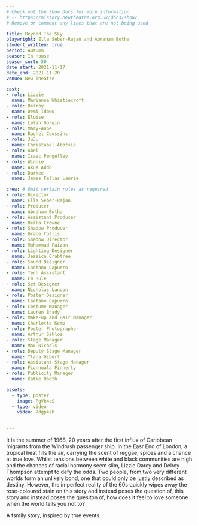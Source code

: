 ```yaml
---
# Check out the Show Docs for more information
# -- https://history.newtheatre.org.uk/docs/show/
# Remove or comment any lines that are not being used

title: Beyond The Sky
playwright: Ella Seber-Rajan and Abraham Botha
student_written: true
period: Autumn
season: In House
season_sort: 50
date_start: 2021-11-17
date_end: 2021-11-20
venue: New Theatre

cast:
- role: Lizzie 
  name: Marianna Whistlecroft
- role: Delroy
  name: Demi Idowu
- role: Eloise
  name: Lelah Gorgin
- role: Mary-Anne
  name: Rachel Coussins
- role: JuJu
  name: Christabel Abotsie
- role: Abel
  name: Isaac Pengelley
- role: Winnie
  name: Akua Addo
- role: Durkee
  name: James Fellas Laurie

crew: # Omit certain roles as required
- role: Director
  name: Ella Seber-Rajan
- role: Producer
  name: Abraham Botha
- role: Assistant Producer
  name: Bella Crowne
- role: Shadow Producer
  name: Grace Collis
- role: Shadow Director
  name: Muhammad Faizan
- role: Lighting Designer 
  name: Jessica Crabtree
- role: Sound Designer 
  name: Caetano Capurro
- role: Tech Assistant
  name: Em Rule
- role: Set Designer 
  name: Nicholas Landon
- role: Poster Designer 
  name: Caetano Capurro
- role: Costume Manager
  name: Lauren Brady
- role: Make-up and Hair Manager
  name: Charlotte Kemp
- role: Poster Photographer
  name: Arthur Siklos
- role: Stage Manager 
  name: Max Nichols
- role: Deputy Stage Manager 
  name: Ylana Gibert
- role: Assistant Stage Manager 
  name: Fionnuala Finnerty
- role: Publicity Manager
  name: Katie Booth

assets:
  - type: poster
    image: PgVh4cS
  - type: video
    video: 7dgp4sh
   

---
```

It is the summer of 1968, 20 years after the first influx of Caribbean migrants from the Windrush passenger ship. In the Easr End of London, a tropical heat fills the air, carrying the scent of reggae, spices and a chance at true love. Whilst tensions between white and black communities are high and the chances of racial harmony seem slim, Lizzie Darcy and Delroy Thompson attempt to defy the odds. Two people, from two very different worlds form an unlikely bond, one that could only be justly described as destiny. However, the imperfect reality of the 60s quickly wipes away the rose-coloured stain on this story and instead poses the question of, this story and instead poses the quesiton of, how does it feel to love someone when the world tells you not to?

A fsmily story, inspired by true events.
